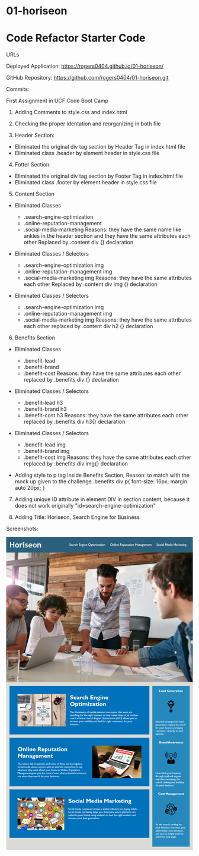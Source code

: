 # 01-horiseon
# Code Refactor Starter Code

URLs

Deployed Application: 
    https://rogers0404.github.io/01-horiseon/

GitHub Repository:
    https://github.com/rogers0404/01-horiseon.git


Commits:

First Assignment in UCF Code Boot Camp

1. Adding Comments to style.css and index.html

2. Checking the proper identation and reorganizing in both file

3. Header Section:
- Eliminated the original div tag section by Header Tag in index.html file
- Eliminated class .header by element header in style.css file

4. Fotter Section:
- Eliminated the original div tag section by Footer Tag in index.html file
- Eliminated class .footer by element header in style.css file

5. Content Section
- Eliminated Classes 
    * .search-engine-optimization
    * .online-reputation-management
    * .social-media-marketing
    Reasons: they have the same name like ankles in the header section and they have the same attributes each other
    Replaced by .content div {} declaration

- Eliminated Classes / Selectors
    * .search-engine-optimization img
    * .online-reputation-management img
    * .social-media-marketing img
    Reasons: they have the same attributes each other
    Replaced by .content div img {} declaration


- Eliminated Classes / Selectors
    * .search-engine-optimization img
    * .online-reputation-management img
    * .social-media-marketing img
    Reasons: they have the same attributes each other
    replaced by .content div h2 {} declaration

6. Benefits Section
- Eliminated Classes 
    * .benefit-lead
    * .benefit-brand
    * .benefit-cost
    Reasons: they have the same attributes each other
    replaced by .benefits div {} declaration

- Eliminated Classes / Selectors
    * .benefit-lead h3
    * .benefit-brand h3
    * .benefit-cost h3
    Reasons: they have the same attributes each other
    replaced by .benefits div h3{} declaration

- Eliminated Classes / Selectors
    * .benefit-lead img
    * .benefit-brand img
    * .benefit-cost img
    Reasons: they have the same attributes each other
    replaced by .benefits div img{} declaration

- Adding style to p tag inside Benefits Section, 
    Reason: to match with the mock up given to the challenge
    .benefits div p{
                    font-size: 16px;
                    margin: auto 20px;
}

7. Adding unique ID attribute in element DIV in section content, because it does not work originally
    "id=search-engine-optimization"

8. Adding Title: Horiseon, Search Engine for Business



Screenshots:

![](./Develop/assets/images/01-html-css-git-homework-demo.png)